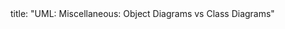 <frontmatter>
title: "UML: Miscellaneous: Object Diagrams vs Class Diagrams"
</frontmatter>

<include src="unit-inPage-asFlat.md" boilerplate />